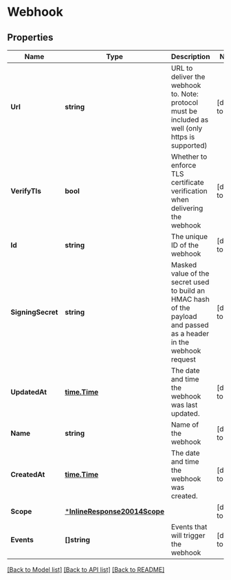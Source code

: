 # Webhook

## Properties
Name | Type | Description | Notes
------------ | ------------- | ------------- | -------------
**Url** | **string** | URL to deliver the webhook to. Note: protocol must be included as well (only https is supported) | [default to null]
**VerifyTls** | **bool** | Whether to enforce TLS certificate verification when delivering the webhook | [default to null]
**Id** | **string** | The unique ID of the webhook | [default to null]
**SigningSecret** | **string** | Masked value of the secret used to build an HMAC hash of the payload and passed as a header in the webhook request | [default to null]
**UpdatedAt** | [**time.Time**](time.Time.md) | The date and time the webhook was last updated. | [default to null]
**Name** | **string** | Name of the webhook | [default to null]
**CreatedAt** | [**time.Time**](time.Time.md) | The date and time the webhook was created. | [default to null]
**Scope** | [***InlineResponse20014Scope**](inline_response_200_14_scope.md) |  | [default to null]
**Events** | **[]string** | Events that will trigger the webhook | [default to null]

[[Back to Model list]](../README.md#documentation-for-models) [[Back to API list]](../README.md#documentation-for-api-endpoints) [[Back to README]](../README.md)

